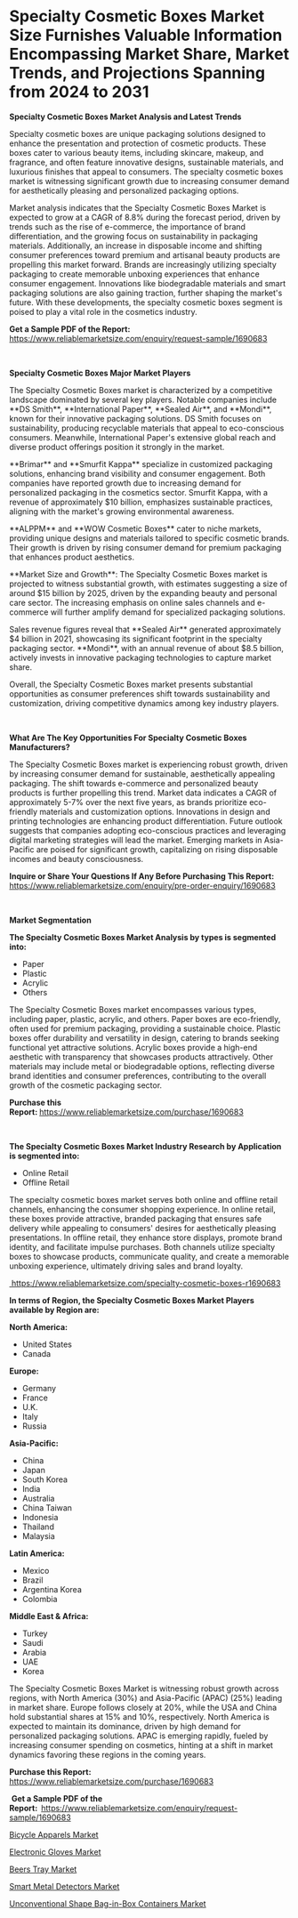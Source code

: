 <p><h1>Specialty Cosmetic Boxes Market Size Furnishes Valuable Information Encompassing Market Share, Market Trends, and Projections Spanning from 2024 to 2031</h1></p><p><strong>Specialty Cosmetic Boxes Market Analysis and Latest Trends</strong></p>
<p><p>Specialty cosmetic boxes are unique packaging solutions designed to enhance the presentation and protection of cosmetic products. These boxes cater to various beauty items, including skincare, makeup, and fragrance, and often feature innovative designs, sustainable materials, and luxurious finishes that appeal to consumers. The specialty cosmetic boxes market is witnessing significant growth due to increasing consumer demand for aesthetically pleasing and personalized packaging options. </p><p>Market analysis indicates that the Specialty Cosmetic Boxes Market is expected to grow at a CAGR of 8.8% during the forecast period, driven by trends such as the rise of e-commerce, the importance of brand differentiation, and the growing focus on sustainability in packaging materials. Additionally, an increase in disposable income and shifting consumer preferences toward premium and artisanal beauty products are propelling this market forward. Brands are increasingly utilizing specialty packaging to create memorable unboxing experiences that enhance consumer engagement. Innovations like biodegradable materials and smart packaging solutions are also gaining traction, further shaping the market's future. With these developments, the specialty cosmetic boxes segment is poised to play a vital role in the cosmetics industry.</p></p>
<p><strong>Get a Sample PDF of the Report:&nbsp;</strong> <a href="https://www.reliablemarketsize.com/enquiry/request-sample/1690683?utm_campaign=1413&utm_medium=2&utm_source=Github&utm_content=ia&utm_term=17102024&utm_id=specialty-cosmetic-boxes">https://www.reliablemarketsize.com/enquiry/request-sample/1690683</a></p>
<p>&nbsp;</p>
<p><strong>Specialty Cosmetic Boxes Major Market Players</strong></p>
<p><p>The Specialty Cosmetic Boxes market is characterized by a competitive landscape dominated by several key players. Notable companies include **DS Smith**, **International Paper**, **Sealed Air**, and **Mondi**, known for their innovative packaging solutions. DS Smith focuses on sustainability, producing recyclable materials that appeal to eco-conscious consumers. Meanwhile, International Paper's extensive global reach and diverse product offerings position it strongly in the market.</p><p>**Brimar** and **Smurfit Kappa** specialize in customized packaging solutions, enhancing brand visibility and consumer engagement. Both companies have reported growth due to increasing demand for personalized packaging in the cosmetics sector. Smurfit Kappa, with a revenue of approximately $10 billion, emphasizes sustainable practices, aligning with the market's growing environmental awareness.</p><p>**ALPPM** and **WOW Cosmetic Boxes** cater to niche markets, providing unique designs and materials tailored to specific cosmetic brands. Their growth is driven by rising consumer demand for premium packaging that enhances product aesthetics.</p><p>**Market Size and Growth**: The Specialty Cosmetic Boxes market is projected to witness substantial growth, with estimates suggesting a size of around $15 billion by 2025, driven by the expanding beauty and personal care sector. The increasing emphasis on online sales channels and e-commerce will further amplify demand for specialized packaging solutions.</p><p>Sales revenue figures reveal that **Sealed Air** generated approximately $4 billion in 2021, showcasing its significant footprint in the specialty packaging sector. **Mondi**, with an annual revenue of about $8.5 billion, actively invests in innovative packaging technologies to capture market share.</p><p>Overall, the Specialty Cosmetic Boxes market presents substantial opportunities as consumer preferences shift towards sustainability and customization, driving competitive dynamics among key industry players.</p></p>
<p>&nbsp;</p>
<p><strong>What Are The Key Opportunities For Specialty Cosmetic Boxes Manufacturers?</strong></p>
<p><p>The Specialty Cosmetic Boxes market is experiencing robust growth, driven by increasing consumer demand for sustainable, aesthetically appealing packaging. The shift towards e-commerce and personalized beauty products is further propelling this trend. Market data indicates a CAGR of approximately 5-7% over the next five years, as brands prioritize eco-friendly materials and customization options. Innovations in design and printing technologies are enhancing product differentiation. Future outlook suggests that companies adopting eco-conscious practices and leveraging digital marketing strategies will lead the market. Emerging markets in Asia-Pacific are poised for significant growth, capitalizing on rising disposable incomes and beauty consciousness.</p></p>
<p><strong>Inquire or Share Your Questions If Any Before Purchasing This Report:</strong> <a href="https://www.reliablemarketsize.com/enquiry/pre-order-enquiry/1690683?utm_campaign=1413&utm_medium=2&utm_source=Github&utm_content=ia&utm_term=17102024&utm_id=specialty-cosmetic-boxes">https://www.reliablemarketsize.com/enquiry/pre-order-enquiry/1690683</a></p>
<p>&nbsp;</p>
<p><strong>Market Segmentation</strong></p>
<p><strong>The Specialty Cosmetic Boxes Market Analysis by types is segmented into:</strong></p>
<p><ul><li>Paper</li><li>Plastic</li><li>Acrylic</li><li>Others</li></ul></p>
<p><p>The Specialty Cosmetic Boxes market encompasses various types, including paper, plastic, acrylic, and others. Paper boxes are eco-friendly, often used for premium packaging, providing a sustainable choice. Plastic boxes offer durability and versatility in design, catering to brands seeking functional yet attractive solutions. Acrylic boxes provide a high-end aesthetic with transparency that showcases products attractively. Other materials may include metal or biodegradable options, reflecting diverse brand identities and consumer preferences, contributing to the overall growth of the cosmetic packaging sector.</p></p>
<p><strong>Purchase this Report:&nbsp;</strong><a href="https://www.reliablemarketsize.com/purchase/1690683?utm_campaign=1413&utm_medium=2&utm_source=Github&utm_content=ia&utm_term=17102024&utm_id=specialty-cosmetic-boxes">https://www.reliablemarketsize.com/purchase/1690683</a></p>
<p>&nbsp;</p>
<p><strong>The Specialty Cosmetic Boxes Market Industry Research by Application is segmented into:</strong></p>
<p><ul><li>Online Retail</li><li>Offline Retail</li></ul></p>
<p><p>The specialty cosmetic boxes market serves both online and offline retail channels, enhancing the consumer shopping experience. In online retail, these boxes provide attractive, branded packaging that ensures safe delivery while appealing to consumers' desires for aesthetically pleasing presentations. In offline retail, they enhance store displays, promote brand identity, and facilitate impulse purchases. Both channels utilize specialty boxes to showcase products, communicate quality, and create a memorable unboxing experience, ultimately driving sales and brand loyalty.</p></p>
<p><a href="https://www.reliablemarketsize.com/specialty-cosmetic-boxes-r1690683?utm_campaign=1413&utm_medium=2&utm_source=Github&utm_content=ia&utm_term=17102024&utm_id=specialty-cosmetic-boxes">&nbsp;https://www.reliablemarketsize.com/specialty-cosmetic-boxes-r1690683</a></p>
<p><strong>In terms of Region, the Specialty Cosmetic Boxes Market Players available by Region are:</strong></p>
<p>
    <p> <strong> North America: </strong>
        <ul>
            <li>United States</li>
            <li>Canada</li>
        </ul>
        </p> 
    <p> <strong> Europe: </strong>
        <ul>
            <li>Germany</li>
            <li>France</li>
            <li>U.K.</li>
            <li>Italy</li>
            <li>Russia</li>
        </ul>
        </p> 
    <p> <strong> Asia-Pacific: </strong>
        <ul>
            <li>China</li>
            <li>Japan</li>
            <li>South Korea</li>
            <li>India</li>
            <li>Australia</li>
            <li>China Taiwan</li>
            <li>Indonesia</li>
            <li>Thailand</li>
            <li>Malaysia</li>
        </ul>
        </p> 
    <p> <strong> Latin America: </strong>
        <ul>
            <li>Mexico</li>
            <li>Brazil</li>
            <li>Argentina Korea</li>
            <li>Colombia</li>
        </ul>
        </p> 
    <p> <strong> Middle East & Africa: </strong>
        <ul>
            <li>Turkey</li>
            <li>Saudi</li>
            <li>Arabia</li>
            <li>UAE</li>
            <li>Korea</li>
        </ul>
    </p>
    </p>
<p><p>The Specialty Cosmetic Boxes Market is witnessing robust growth across regions, with North America (30%) and Asia-Pacific (APAC) (25%) leading in market share. Europe follows closely at 20%, while the USA and China hold substantial shares at 15% and 10%, respectively. North America is expected to maintain its dominance, driven by high demand for personalized packaging solutions. APAC is emerging rapidly, fueled by increasing consumer spending on cosmetics, hinting at a shift in market dynamics favoring these regions in the coming years.</p></p>
<p><strong>Purchase this Report: </strong><a href="https://www.reliablemarketsize.com/purchase/1690683?utm_campaign=1413&utm_medium=2&utm_source=Github&utm_content=ia&utm_term=17102024&utm_id=specialty-cosmetic-boxes">https://www.reliablemarketsize.com/purchase/1690683</a></p>
<p>&nbsp;<strong>Get a Sample PDF of the Report:&nbsp;&nbsp;</strong><a href="https://www.reliablemarketsize.com/enquiry/request-sample/1690683?utm_campaign=1413&utm_medium=2&utm_source=Github&utm_content=ia&utm_term=17102024&utm_id=specialty-cosmetic-boxes">https://www.reliablemarketsize.com/enquiry/request-sample/1690683</a></p>
<p><strong></strong></p>
<p><p><a href="https://www.linkedin.com/pulse/bicycle-apparels-market-overview-forecast-2024-2031-4mq0f?utm_campaign=1413&utm_medium=2&utm_source=Github&utm_content=ia&utm_term=17102024&utm_id=specialty-cosmetic-boxes">Bicycle Apparels Market</a></p><p><a href="https://www.linkedin.com/pulse/electronic-gloves-market-trends-growth-outlook-2024-2031-pzxzf?utm_campaign=1413&utm_medium=2&utm_source=Github&utm_content=ia&utm_term=17102024&utm_id=specialty-cosmetic-boxes">Electronic Gloves Market</a></p><p><a href="https://github.com/graciah1naze/Market-Research-Report-List-1/blob/main/beers-tray-market.md?utm_campaign=1413&utm_medium=2&utm_source=Github&utm_content=ia&utm_term=17102024&utm_id=specialty-cosmetic-boxes">Beers Tray Market</a></p><p><a href="https://issuu.com/reportprime-2/docs/smart-metal-detectors-market-size-2_9e0bbe4e385b4c?utm_campaign=1413&utm_medium=2&utm_source=Github&utm_content=ia&utm_term=17102024&utm_id=specialty-cosmetic-boxes">Smart Metal Detectors Market</a></p><p><a href="https://github.com/ChiragRP21/Market-Research-Report-List-6/blob/main/unconventional-shape-bag-in-box-containers-market.md?utm_campaign=1413&utm_medium=2&utm_source=Github&utm_content=ia&utm_term=17102024&utm_id=specialty-cosmetic-boxes">Unconventional Shape Bag-in-Box Containers Market</a></p></p>